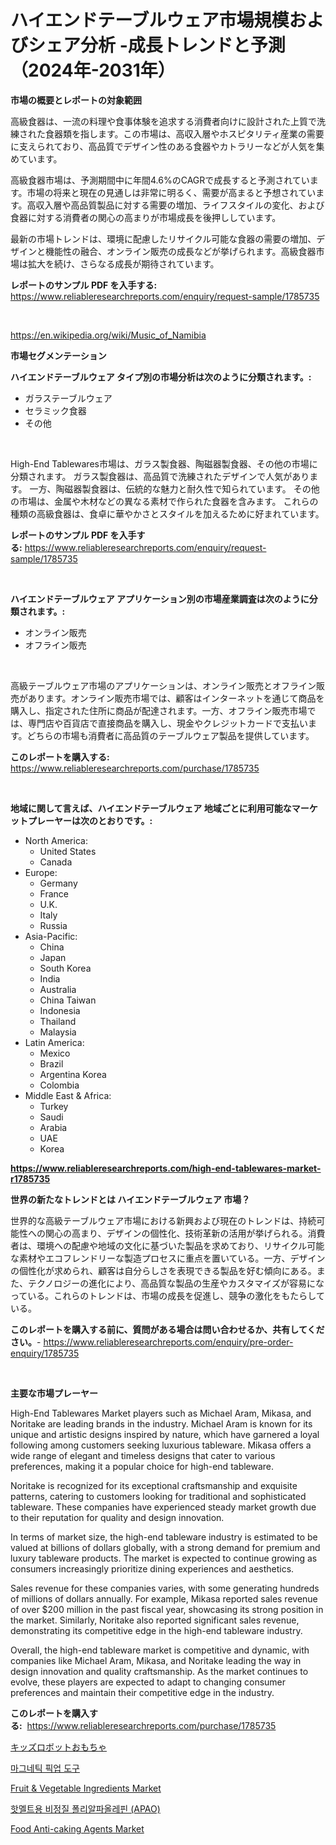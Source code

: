 <p><h1>ハイエンドテーブルウェア市場規模およびシェア分析 -成長トレンドと予測（2024年-2031年）</h1></p><p><strong>市場の概要とレポートの対象範囲</strong></p>
<p><p>高級食器は、一流の料理や食事体験を追求する消費者向けに設計された上質で洗練された食器類を指します。この市場は、高収入層やホスピタリティ産業の需要に支えられており、高品質でデザイン性のある食器やカトラリーなどが人気を集めています。</p><p>高級食器市場は、予測期間中に年間4.6%のCAGRで成長すると予測されています。市場の将来と現在の見通しは非常に明るく、需要が高まると予想されています。高収入層や高品質製品に対する需要の増加、ライフスタイルの変化、および食器に対する消費者の関心の高まりが市場成長を後押ししています。</p><p>最新の市場トレンドは、環境に配慮したリサイクル可能な食器の需要の増加、デザインと機能性の融合、オンライン販売の成長などが挙げられます。高級食器市場は拡大を続け、さらなる成長が期待されています。</p></p>
<p><strong>レポートのサンプル PDF を入手する:</strong> <a href="https://www.reliableresearchreports.com/enquiry/request-sample/1785735">https://www.reliableresearchreports.com/enquiry/request-sample/1785735</a></p>
<p>&nbsp;</p>
<p><a href="https://en.wikipedia.org/wiki/Music_of_Namibia">https://en.wikipedia.org/wiki/Music_of_Namibia</a></p>
<p><strong>市場セグメンテーション</strong></p>
<p><strong>ハイエンドテーブルウェア タイプ別の市場分析は次のように分類されます。:</strong></p>
<p><ul><li>ガラステーブルウェア</li><li>セラミック食器</li><li>その他</li></ul></p>
<p>&nbsp;</p>
<p><p>High-End Tablewares市場は、ガラス製食器、陶磁器製食器、その他の市場に分類されます。 ガラス製食器は、高品質で洗練されたデザインで人気があります。 一方、陶磁器製食器は、伝統的な魅力と耐久性で知られています。 その他の市場は、金属や木材などの異なる素材で作られた食器を含みます。 これらの種類の高級食器は、食卓に華やかさとスタイルを加えるために好まれています。</p></p>
<p><strong>レポートのサンプル PDF を入手する:</strong>&nbsp;<a href="https://www.reliableresearchreports.com/enquiry/request-sample/1785735">https://www.reliableresearchreports.com/enquiry/request-sample/1785735</a></p>
<p>&nbsp;</p>
<p><strong> ハイエンドテーブルウェア アプリケーション別の市場産業調査は次のように分類されます。:</strong></p>
<p><ul><li>オンライン販売</li><li>オフライン販売</li></ul></p>
<p>&nbsp;</p>
<p><p>高級テーブルウェア市場のアプリケーションは、オンライン販売とオフライン販売があります。オンライン販売市場では、顧客はインターネットを通じて商品を購入し、指定された住所に商品が配達されます。一方、オフライン販売市場では、専門店や百貨店で直接商品を購入し、現金やクレジットカードで支払います。どちらの市場も消費者に高品質のテーブルウェア製品を提供しています。</p></p>
<p><strong>このレポートを購入する:</strong>&nbsp; <a href="https://www.reliableresearchreports.com/purchase/1785735">https://www.reliableresearchreports.com/purchase/1785735</a></p>
<p>&nbsp;</p>
<p><strong>地域に関して言えば、ハイエンドテーブルウェア 地域ごとに利用可能なマーケットプレーヤーは次のとおりです。:</strong></p>
<p><ul>
    <li>
        North America:
        <ul>
            <li>United States</li>
            <li>Canada</li>
        </ul>
    </li>
    <li>
        Europe:
        <ul>
            <li>Germany</li>
            <li>France</li>
            <li>U.K.</li>
            <li>Italy</li>
            <li>Russia</li>
        </ul>
    </li>
    <li>
        Asia-Pacific:
        <ul>
            <li>China</li>
            <li>Japan</li>
            <li>South Korea</li>
            <li>India</li>
            <li>Australia</li>
            <li>China Taiwan</li>
            <li>Indonesia</li>
            <li>Thailand</li>
            <li>Malaysia</li>
        </ul>
    </li>
    <li>
        Latin America:
        <ul>
            <li>Mexico</li>
            <li>Brazil</li>
            <li>Argentina Korea</li>
            <li>Colombia</li>
        </ul>
    </li>
    <li>
        Middle East & Africa:
        <ul>
            <li>Turkey</li>
            <li>Saudi</li>
            <li>Arabia</li>
            <li>UAE</li>
            <li>Korea</li>
        </ul>
    </li>
    </ul></p>
<p><strong><a href="https://www.reliableresearchreports.com/high-end-tablewares-market-r1785735">https://www.reliableresearchreports.com/high-end-tablewares-market-r1785735</a></strong>&nbsp;</p>
<p><strong>世界の新たなトレンドとは ハイエンドテーブルウェア 市場？</strong></p>
<p><p>世界的な高級テーブルウェア市場における新興および現在のトレンドは、持続可能性への関心の高まり、デザインの個性化、技術革新の活用が挙げられる。消費者は、環境への配慮や地域の文化に基づいた製品を求めており、リサイクル可能な素材やエコフレンドリーな製造プロセスに重点を置いている。一方、デザインの個性化が求められ、顧客は自分らしさを表現できる製品を好む傾向にある。また、テクノロジーの進化により、高品質な製品の生産やカスタマイズが容易になっている。これらのトレンドは、市場の成長を促進し、競争の激化をもたらしている。</p></p>
<p><strong>このレポートを購入する前に、質問がある場合は問い合わせるか、共有してください。</strong>- <a href="https://www.reliableresearchreports.com/enquiry/pre-order-enquiry/1785735">https://www.reliableresearchreports.com/enquiry/pre-order-enquiry/1785735</a></p>
<p>&nbsp;</p>
<p><strong>主要な市場プレーヤー</strong></p>
<p><p>High-End Tablewares Market players such as Michael Aram, Mikasa, and Noritake are leading brands in the industry. Michael Aram is known for its unique and artistic designs inspired by nature, which have garnered a loyal following among customers seeking luxurious tableware. Mikasa offers a wide range of elegant and timeless designs that cater to various preferences, making it a popular choice for high-end tableware.</p><p>Noritake is recognized for its exceptional craftsmanship and exquisite patterns, catering to customers looking for traditional and sophisticated tableware. These companies have experienced steady market growth due to their reputation for quality and design innovation.</p><p>In terms of market size, the high-end tableware industry is estimated to be valued at billions of dollars globally, with a strong demand for premium and luxury tableware products. The market is expected to continue growing as consumers increasingly prioritize dining experiences and aesthetics.</p><p>Sales revenue for these companies varies, with some generating hundreds of millions of dollars annually. For example, Mikasa reported sales revenue of over $200 million in the past fiscal year, showcasing its strong position in the market. Similarly, Noritake also reported significant sales revenue, demonstrating its competitive edge in the high-end tableware industry.</p><p>Overall, the high-end tableware market is competitive and dynamic, with companies like Michael Aram, Mikasa, and Noritake leading the way in design innovation and quality craftsmanship. As the market continues to evolve, these players are expected to adapt to changing consumer preferences and maintain their competitive edge in the industry.</p></p>
<p><strong>このレポートを購入する:</strong>&nbsp;&nbsp;<a href="https://www.reliableresearchreports.com/purchase/1785735">https://www.reliableresearchreports.com/purchase/1785735</a></p>
<p><p><a href="https://medium.com/@trevawiszk20231/%E6%AC%A1%E3%81%AE%E6%96%87%E7%AB%A0%E3%82%92%E6%97%A5%E6%9C%AC%E8%AA%9E%E3%81%AB%E7%BF%BB%E8%A8%B3%E3%81%99%E3%82%8B%E3%81%A8-%E6%AC%A1%E3%81%AE%E3%82%88%E3%81%86%E3%81%AB%E3%81%AA%E3%82%8A%E3%81%BE%E3%81%99-%E3%82%B0%E3%83%AD%E3%83%BC%E3%83%90%E3%83%AB%E3%82%AD%E3%83%83%E3%82%BA%E3%83%AD%E3%83%9C%E3%83%83%E3%83%88%E3%81%8A%E3%82%82%E3%81%A1%E3%82%83%E5%B8%82%E5%A0%B4%E3%82%BB%E3%82%AF%E3%82%BF%E3%83%BC-%E7%A8%AE%E9%A1%9E-%E3%82%A2%E3%83%97%E3%83%AA%E3%82%B1%E3%83%BC%E3%82%B7%E3%83%A7%E3%83%B3-%E5%B8%82%E5%A0%B4%E3%83%97%E3%83%AC%E3%83%BC%E3%83%A4%E3%83%BC%E3%81%AE%E6%88%A6%E7%95%A5-%E5%9C%B0%E5%9F%9F%E5%88%A5%E6%88%90%E9%95%B7%E8%A6%8B%E9%80%9A%E3%81%97-%E5%B0%86%E6%9D%A5%E3%81%AE%E4%BA%88%E6%B8%AC-2024%E5%B9%B4-2031%E5%B9%B4-52f2bf1bf0c2">キッズロボットおもちゃ</a></p><p><a href="https://github.com/Marcosoenrt565736/Market-Research-Report-List-1/blob/main/9459143163482.md">마그네틱 픽업 도구</a></p><p><a href="https://github.com/brendafegmorris532/Market-Research-Report-List-1/blob/main/fruit-vegetable-ingredients-market.md">Fruit & Vegetable Ingredients Market</a></p><p><a href="https://medium.com/@beaublock13/%ED%95%AB%EB%A9%9C%ED%8A%B8-%EC%8B%9C%EC%9E%A5%EC%9D%98-%EA%B8%80%EB%A1%9C%EB%B2%8C-%EB%B9%84%EC%A0%95%ED%98%95-%ED%8F%B4%EB%A6%AC%EC%95%8C%ED%8C%8C%EC%98%AC%EB%A0%88%ED%95%80-apao-%EC%97%90-%EB%8C%80%ED%95%9C-%ED%8F%AC%EA%B4%84%EC%A0%81-%EB%B6%84%EC%84%9D-%EC%84%B1%EC%9E%A5-%ED%8A%B8%EB%A0%8C%EB%93%9C-%EB%B0%8F-%EC%8B%9C%EC%9E%A5-%EC%98%88%EC%B8%A1-2024-2031-a7532d531453">핫멜트용 비정질 폴리알파올레핀 (APAO)</a></p><p><a href="https://github.com/zkngisync/Market-Research-Report-List-1/blob/main/food-anti-caking-agents-market.md">Food Anti-caking Agents Market</a></p></p>